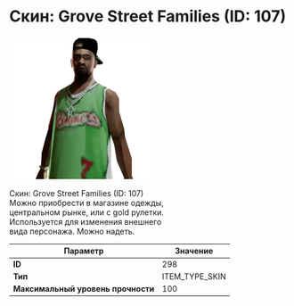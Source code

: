 # Скин: Grove Street Families (ID: 107)

![Item Image](../img/298.webp?raw=true)

Скин: Grove Street Families (ID: 107)<br>Можно приобрести в магазине одежды,<br>центральном рынке, или с gold рулетки.<br>Используется для изменения внешнего<br>вида персонажа. Можно надеть.


| Параметр | Значение |
|----------|----------|
| **ID** | 298 |
| **Тип** | ITEM_TYPE_SKIN |
| **Максимальный уровень прочности** | 100 |

